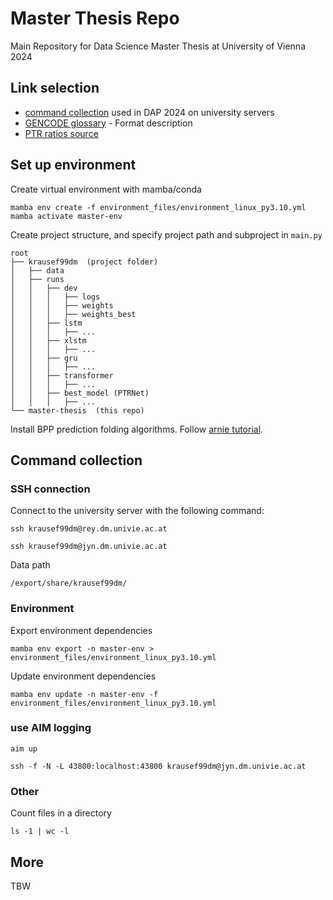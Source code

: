 # Master Thesis Repo

Main Repository for Data Science Master Thesis at University of Vienna 2024

## Link selection

- [command collection](https://git01lab.cs.univie.ac.at/a1142469/dap/-/blob/main/RNAdegformer/command_collection.md?ref_type=heads) used in DAP 2024 on university servers
- [GENCODE glossary](https://www.gencodegenes.org/pages/data_format.html) - Format description
- [PTR ratios source](https://figshare.com/articles/dataset/Additional_file_2_Protein-to-mRNA_ratios_among_tissues/21379197?file=37938894)

## Set up environment
Create virtual environment with mamba/conda
```shell
mamba env create -f environment_files/environment_linux_py3.10.yml
mamba activate master-env
```

Create project structure, and specify project path and subproject in ``main.py``
```
root
├── krausef99dm  (project folder)
│   ├── data
│   ├── runs
│   │   ├── dev
│   │   │   ├── logs
│   │   │   ├── weights
│   │   │   ├── weights_best
│   │   ├── lstm
│   │   │   ├── ...
│   │   ├── xlstm
│   │   │   ├── ...
│   │   ├── gru
│   │   │   ├── ...
│   │   ├── transformer
│   │   │   ├── ...
│   │   ├── best_model (PTRNet)
│   │   │   ├── ...
└── master-thesis  (this repo)
```

Install BPP prediction folding algorithms. Follow [arnie tutorial](https://github.com/DasLab/arnie/blob/master/docs/setup_doc.md).




## Command collection
### SSH connection
Connect to the university server with the following command:
```shell
ssh krausef99dm@rey.dm.univie.ac.at
```

```shell
ssh krausef99dm@jyn.dm.univie.ac.at
```

Data path
```shell
/export/share/krausef99dm/
```


### Environment
Export environment dependencies
```shell
mamba env export -n master-env > environment_files/environment_linux_py3.10.yml
```

Update environment dependencies
```shell
mamba env update -n master-env -f environment_files/environment_linux_py3.10.yml
```

### use AIM logging
```shell
aim up
```

```shell
ssh -f -N -L 43800:localhost:43800 krausef99dm@jyn.dm.univie.ac.at
```


### Other 
Count files in a directory
```shell
ls -1 | wc -l
```


## More
TBW


